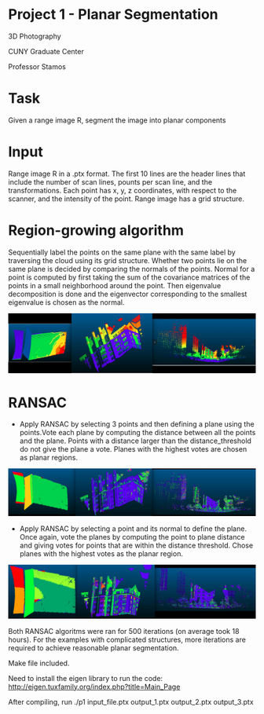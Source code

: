 # Project 1 - Planar Segmentation
3D Photography 

CUNY Graduate Center

Professor Stamos

# Task
 Given a range image R, segment the image into planar components

# Input
 Range image R in a .ptx format. The first 10 lines are the header lines that include the number of scan lines, pounts per scan line, and the transformations. Each point has x, y, z coordinates, with respect to the scanner, and the intensity of the point. Range image has a grid structure. 

# Region-growing algorithm
 Sequentially label the points on the same plane with the same label by traversing the cloud using its grid structure. Whether two points lie on the same plane is decided by comparing the normals of the points. Normal for a point is computed by first taking the sum of the covariance matrices of the points in a small neighborhood around the point. Then eigenvalue decomposition is done and the eigenvector corresponding to the smallest eigenvalue is chosen as the normal. 

![Alt text](./Seq_label.jpeg?raw=true "Planar segmentation via sequential labeling")

# RANSAC

- Apply RANSAC by selecting 3 points and then defining a plane using the points.Vote each plane by computing the distance between all the points and the plane. Points with a distance larger than the distance_threshold do not give the plane a vote. Planes with the highest votes are chosen as planar regions.  

![Alt text](./3-pt-plane.jpeg?raw=true "Planar segmentation via defining a plane using 3 points")


- Apply RANSAC by selecting a point and its normal to define the plane. Once again, vote the planes by computing the point to plane distance and giving votes for points that are within the distance threshold. Chose planes with the highest votes as the planar region.

![Alt text](./1-pt.jpeg?raw=true "Planar segmentation via defining a plane using 1 point and its normal")


Both RANSAC algoritms were ran for 500 iterations (on average took 18 hours). 
For the examples with complicated structures, more iterations are required to achieve reasonable planar segmentation. 

Make file included.
 
Need to install the eigen library to run the code: http://eigen.tuxfamily.org/index.php?title=Main_Page

After compiling, run ./p1 input_file.ptx output_1.ptx output_2.ptx output_3.ptx
